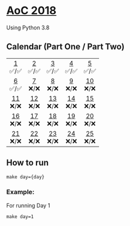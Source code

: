 # [AoC 2018](https://adventofcode.com/2018)

Using Python 3.8

## Calendar (Part One / Part Two)

 |  |  |  |  |  |  
:-: | :-: | :-: | :-: | :-: |
[1](aoc/day01)<br>✅/✅ | [2](aoc/day02)<br>✅/✅ | [3](aoc/day03)<br>✅/✅  | [4](aoc/day04)<br>✅/✅  | [5](aoc/day05)<br>✅/✅
[6](aoc/day06)<br>✅/✅ | [7](aoc/day07)<br>❌/❌ | [8](aoc/day08)<br>❌/❌  | [9](aoc/day09)<br>❌/❌ | [10](aoc/day10)<br>❌/❌  
[11](aoc/day11)<br>❌/❌ | [12](aoc/day12)<br>❌/❌ | [13](aoc/day13)<br>❌/❌  | [14](aoc/day14)<br>❌/❌  | [15](aoc/day15)<br>❌/❌
[16](aoc/day16)<br>❌/❌ | [17](aoc/day17)<br>❌/❌ | [18](aoc/day18)<br>❌/❌  | [19](aoc/day19)<br>❌/❌  | [20](aoc/day20)<br>❌/❌
[21](aoc/day21)<br>❌/❌ | [22](aoc/day22)<br>❌/❌ | [23](aoc/day23)<br>❌/❌  | [24](aoc/day24)<br>❌/❌  | [25](aoc/day25)<br>❌/❌  

## How to run
```
make day={day}
```
### Example:

For running Day 1
```
make day=1
```

